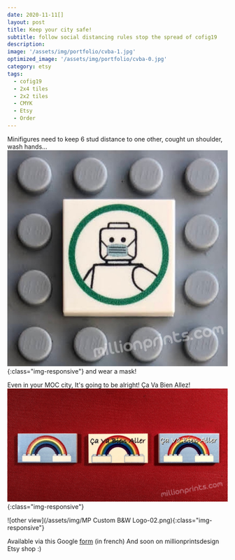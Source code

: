 ```yaml
---
date: 2020-11-11[]
layout: post
title: Keep your city safe!
subtitle: follow social distancing rules stop the spread of cofig19
description: 
image: '/assets/img/portfolio/cvba-1.jpg'
optimized_image: '/assets/img/portfolio/cvba-0.jpg'
category: etsy
tags:
  - cofig19
  - 2x4 tiles
  - 2x2 tiles
  - CMYK
  - Etsy
  - Order
---
```


Minifigures need to keep 6 stud distance to one other, cought un shoulder, wash hands...
![more view](/assets/img/portfolio/cvba-3.jpg){:class="img-responsive"}
and wear a mask!

Even in your MOC city, It's going to be alright!  Ça Va Bien Allez!
![more view](/assets/img/portfolio/cvba-2.jpg){:class="img-responsive"}

![other view](/assets/img/MP Custom B&W Logo-02.png){:class="img-responsive"}

Available via this Google [form](https://forms.gle/sKtqTBc7Hfd7or1g8) (in french)
And soon on millionprintsdesign Etsy shop :)


  





